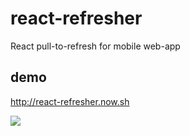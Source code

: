 # react-refresher
React pull-to-refresh for mobile web-app

## demo 

http://react-refresher.now.sh

![](http://g.recordit.co/fx40IdqoPn.gif)
